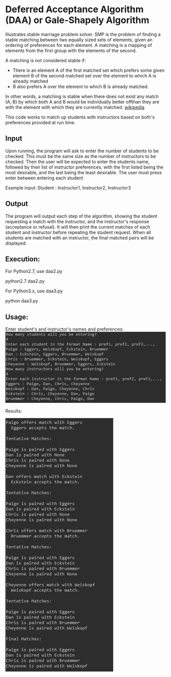 # Deferred Acceptance Algorithm (DAA) or Gale-Shapely Algorithm

Illustrates stable marriage problem solver. SMP is the problem of finding a stable matching between two equally sized sets of elements,
given an ordering of preferences for each element. A matching is a mapping of elements from the first group with the elements of the
second. 

A matching is not considered stable if:
+ There is an element A of the first matched set which prefers some given element B of the second matched set over the element to 
which A is already matched
+ B also prefers A over the element to which B is already matched.

In other words, a matching is stable when there does not exist any match (A, B) by which both A and B would be individually
better offthan they are with the element with which they are currently matched.
[wikipedia](https://en.wikipedia.org/wiki/Stable_marriage_problem) 

This code works to match up students with instructors based on both's preferences provided at run time.

## Input
Upon running, the program will ask to enter the number of students to be checked. This must be the same size as the number
of instructors to be checked. Then the user will be expected to enter the students name, followed by their list of instructor
preferences, with the first listed being the most desirable, and the last being the least desirable. The user must press enter between 
entering each student

Example input:
Student : Instructor1, Instructor2, Instructor3

## Output
The program will output each step of the algorithm, showing the student requesting a match with the instructor, and the instructor's
response (acceptance or refusal). It will then print the current matches of each student and instructor before repeating the
student request. When all students are matched with an instructor, the final matched pairs will be displayed.

## Execution:
For Python2.7, use daa2.py

python2.7 daa2.py

For Python3.x, use daa3.py

python daa3.py

## Usage:
Enter student's and instructor's names and preferences:
![alt text](https://github.com/NotQuiteHeroes/Resources/blob/master/ScreenShots/mathDAA1.JPG "Adding preferences")

Results:

![alt text](https://github.com/NotQuiteHeroes/Resources/blob/master/ScreenShots/mathDAA2.JPG "Matches")
